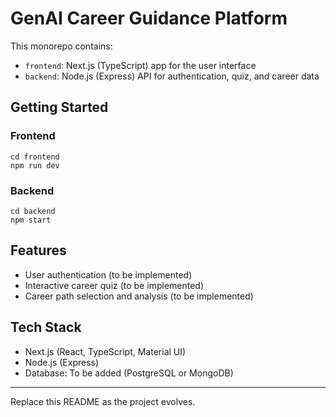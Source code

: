 # GenAI Career Guidance Platform

This monorepo contains:

- `frontend`: Next.js (TypeScript) app for the user interface
- `backend`: Node.js (Express) API for authentication, quiz, and career data

## Getting Started

### Frontend

```
cd frontend
npm run dev
```

### Backend

```
cd backend
npm start
```

## Features

- User authentication (to be implemented)
- Interactive career quiz (to be implemented)
- Career path selection and analysis (to be implemented)

## Tech Stack

- Next.js (React, TypeScript, Material UI)
- Node.js (Express)
- Database: To be added (PostgreSQL or MongoDB)

---

Replace this README as the project evolves.
